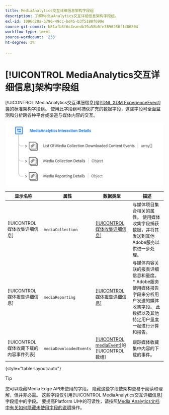 ```yaml
---
title: MediaAnalytics交互详细信息架构字段组
description: 了解MediaAnalytics交互详细信息架构字段组。
exl-id: 1096d28a-5796-49cc-bd45-b3f5188f699e
source-git-commit: b81afb8f6c4eaedb19a58b6fe3896286f1486804
workflow-type: tm+mt
source-wordcount: '233'
ht-degree: 2%

---
```


# [!UICONTROL MediaAnalytics交互详细信息]架构字段组

[!UICONTROL MediaAnalytics交互详细信息]是[[!DNL XDM ExperienceEvent] 类](../../classes/experienceevent.md)的标准架构字段组。 使用此字段组可捕获扩充的数据字段，这些字段可全面监测和分析跨各种平台或渠道与媒体内容的交互。

![[!UICONTROL MediaAnalytics交互详细信息]架构字段组的架构图。](../../images/field-groups/mediaanalytics-interaction.png)

| 显示名称 | 属性 | 数据类型 | 描述 |
|---| --- | --- | --- |
| [!UICONTROL 媒体收集详细信息] | `mediaCollection` | [[!UICONTROL 媒体收集详细信息]](../../data-types/media-collection-details.md) | 与媒体项目集合相关的属性。 使用媒体收集字段捕获数据，并将其发送到其他Adobe服务以供进一步处理。 |
| [!UICONTROL 媒体报告详细信息] | `mediaReporting` | [[!UICONTROL 媒体报告详细信息]](../../data-types/media-reporting-details.md) | 与媒体内容关联的报表详细信息和量度。 * Adobe服务使用媒体报告字段来分析用户发送的媒体收集字段。 此数据以及其他特定用户量度一起进行计算和报告。 |
| [!UICONTROL 媒体收藏下载的内容事件列表] | `mediaDownloadedEvents` | [[!UICONTROL mediaEvent]](../../data-types/media-event-information.md)的[!UICONTROL 数组] | 跟踪媒体收藏集中内容的下载的事件。 |

{style="table-layout:auto"}

>[!TIP]
>
>您可以隐藏Media Edge API未使用的字段。 隐藏这些字段使架构更易于阅读和理解，但并非必需。 这些字段仅引用[!UICONTROL MediaAnalytics交互详细信息]字段组中的字段。 要提高Platform UI中的可读性，请按照[Media Analytics文档中有关如何隐藏未使用字段的说明](https://experienceleague.adobe.com/docs/media-analytics/using/implementation/edge-recommended/media-edge-sdk/implementation-edge.html#set-up-the-schema-in-adobe-experience-platform)操作。

<!-- 
>[!NOTE]
>
>Schemas contain fields that are not used in every context or situation. They provide a potential blueprint to map an object. Schemas displayed for the Media Edge API Collection or Reporting data types only portray the relevant fields. You can manually select and deselect the fields that you want to use if you intend to use a schema for the Media Edge API interaction. You can find instructions on [hiding unnecessary fields](https://experienceleague.adobe.com/docs/media-analytics/using/implementation/edge-recommended/media-edge-sdk/implementation-edge.html#set-up-the-schema-in-adobe-experience-platform) in the guide to install Media Analytics with Experience Platform Edge.
 -->
